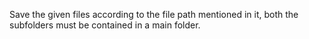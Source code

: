 Save the given files according to the file path mentioned in it,
both the subfolders must be contained in a main folder.
